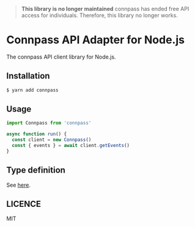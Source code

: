 > **This library is no longer maintained**
> connpass has ended free API access for individuals. Therefore, this library no longer works.

# Connpass API Adapter for Node.js

The connpass API client library for Node.js.

## Installation

```bash
$ yarn add connpass
```

## Usage

```ts
import Connpass from 'connpass'

async function run() {
  const client = new Connpass()
  const { events } = await client.getEvents()
}
```

## Type definition

See [here](https://github.com/potato4d/node-connpass/blob/master/src/types.ts).

## LICENCE

MIT
